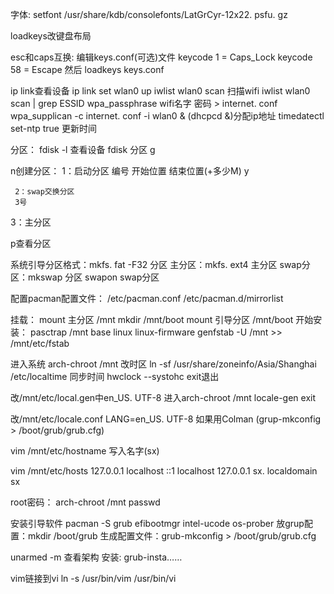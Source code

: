 字体: setfont /usr/share/kdb/consolefonts/LatGrCyr-12x22. psfu. gz

loadkeys改键盘布局

esc和caps互换: 编辑keys.conf(可选)文件
keycode 1 = Caps_Lock
keycode 58 = Escape
然后    loadkeys keys.conf

ip link查看设备
ip link set wlan0 up
iwlist wlan0 scan 扫描wifi
iwlist wlan0 scan | grep ESSID
wpa_passphrase wifi名字 密码 > internet. conf
wpa_supplican -c internet. conf -i wlan0 &
(dhcpcd &)分配ip地址
timedatectl set-ntp true 更新时间


分区：
fdisk -l   查看设备
fdisk 分区
g  

n创建分区：
1：启动分区
编号
开始位置
结束位置(+多少M)
y

     2：swap交换分区
     3号

3：主分区

p查看分区

系统引导分区格式：mkfs. fat -F32 分区
主分区：mkfs. ext4 主分区
swap分区：mkswap 分区
swapon swap分区

配置pacman配置文件：
/etc/pacman.conf
/etc/pacman.d/mirrorlist

挂载：
mount 主分区 /mnt
mkdir /mnt/boot
mount 引导分区 /mnt/boot
开始安装：
pasctrap /mnt base linux linux-firmware
genfstab -U /mnt >> /mnt/etc/fstab

进入系统
arch-chroot /mnt
改时区
ln -sf /usr/share/zoneinfo/Asia/Shanghai /etc/localtime
同步时间
hwclock --systohc 
exit退出

改/mnt/etc/local.gen中en_US. UTF-8
进入arch-chroot /mnt
locale-gen
exit

改/mnt/etc/locale.conf
LANG=en_US. UTF-8
如果用Colman
(grup-mkconfig > /boot/grub/grub.cfg)

vim /mnt/etc/hostname
写入名字(sx)

vim /mnt/etc/hosts
127.0.0.1          localhost
::1                       localhost
127.0.0.1          sx. localdomain sx

root密码：
arch-chroot /mnt
passwd

安装引导软件
pacman -S grub efibootmgr intel-ucode os-prober
放grup配置：mkdir /boot/grub
生成配置文件：grub-mkconfig > /boot/grub/grub.cfg

unarmed -m 查看架构
安装: grub-insta……

vim链接到vi
ln -s /usr/bin/vim /usr/bin/vi